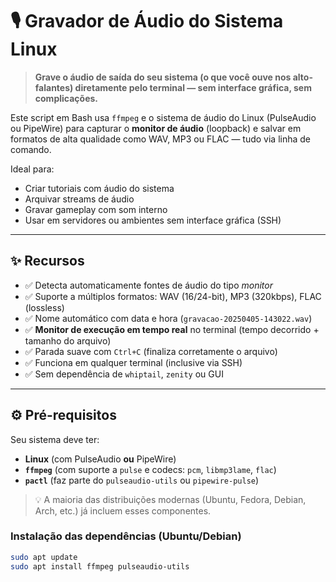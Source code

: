 # 🎙️ Gravador de Áudio do Sistema Linux

> **Grave o áudio de saída do seu sistema (o que você ouve nos alto-falantes) diretamente pelo terminal — sem interface gráfica, sem complicações.**

Este script em Bash usa `ffmpeg` e o sistema de áudio do Linux (PulseAudio ou PipeWire) para capturar o **monitor de áudio** (loopback) e salvar em formatos de alta qualidade como WAV, MP3 ou FLAC — tudo via linha de comando.

Ideal para:  
- Criar tutoriais com áudio do sistema  
- Arquivar streams de áudio  
- Gravar gameplay com som interno  
- Usar em servidores ou ambientes sem interface gráfica (SSH)

---

## ✨ Recursos

- ✅ Detecta automaticamente fontes de áudio do tipo *monitor*  
- ✅ Suporte a múltiplos formatos: WAV (16/24-bit), MP3 (320kbps), FLAC (lossless)  
- ✅ Nome automático com data e hora (`gravacao-20250405-143022.wav`)  
- ✅ **Monitor de execução em tempo real** no terminal (tempo decorrido + tamanho do arquivo)  
- ✅ Parada suave com `Ctrl+C` (finaliza corretamente o arquivo)  
- ✅ Funciona em qualquer terminal (inclusive via SSH)  
- ✅ Sem dependência de `whiptail`, `zenity` ou GUI

---

## ⚙️ Pré-requisitos

Seu sistema deve ter:

- **Linux** (com PulseAudio **ou** PipeWire)
- **`ffmpeg`** (com suporte a `pulse` e codecs: `pcm`, `libmp3lame`, `flac`)
- **`pactl`** (faz parte do `pulseaudio-utils` ou `pipewire-pulse`)

> 💡 A maioria das distribuições modernas (Ubuntu, Fedora, Debian, Arch, etc.) já incluem esses componentes.

### Instalação das dependências (Ubuntu/Debian)

```bash
sudo apt update
sudo apt install ffmpeg pulseaudio-utils
